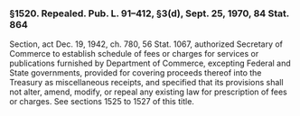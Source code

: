 ### §1520. Repealed. Pub. L. 91–412, §3(d), Sept. 25, 1970, 84 Stat. 864 ###

Section, act Dec. 19, 1942, ch. 780, 56 Stat. 1067, authorized Secretary of Commerce to establish schedule of fees or charges for services or publications furnished by Department of Commerce, excepting Federal and State governments, provided for covering proceeds thereof into the Treasury as miscellaneous receipts, and specified that its provisions shall not alter, amend, modify, or repeal any existing law for prescription of fees or charges. See sections 1525 to 1527 of this title.